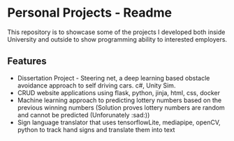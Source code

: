 # Personal Projects - Readme
This repository is to showcase some of the projects I developed both inside University and outside to show programming ability to interested employers. 

## Features
- Dissertation Project - Steering net, a deep learning based obstacle avoidance approach to self driving cars. c#, Unity Sim. 
- CRUD website applications using flask, python, jinja, html, css, docker
- Machine learning approach to predicting lottery numbers based on the previous winning numbers (Solution proves lottery numbers are random and cannot be predicted (Unforunately :sad:))
- Sign language translator that uses tensorflowLite, mediapipe, openCV, python to track hand signs and translate them into text
